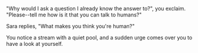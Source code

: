 "Why would I ask a question I already know the answer to?", you exclaim. 
"Please--tell me how is it that you can talk to humans?"

Sara replies, "What makes you think you're human?"

You notice a stream with a quiet pool, and a sudden urge comes over you to have
a look at yourself.

